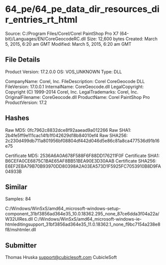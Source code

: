 64_pe/64_pe_data_dir_resources_dir_entries_rt_html
==================================================

Source:  C:/Program Files/Corel/Corel PaintShop Pro X7 (64-bit)/Languages/EN/CoreGeocodeRC.dll
Size:  12,600 bytes
Created:  March 5, 2015, 6:20 am GMT
Modified:  March 5, 2015, 6:20 am GMT

File Details
------------

Product Version:  17.2.0.0
OS:  VOS_UNKNOWN
Type:  DLL

CompanyName:  Corel, Inc.
FileDescription:  Corel CoreGeocode DLL
FileVersion:  17.0.0.1
InternalName:  CoreGeocode.dll
LegalCopyright:  Copyright (C) 1999-2014 Corel, Inc.
LegalTrademarks:  Corel, Inc.
OriginalFilename:  CoreGeocode.dll
ProductName:  Corel PaintShop Pro
ProductVersion:  17.2

Hashes
------

Raw MD5:  0fc7962c8832dce8f92aaead9a012266
Raw SHA1:  2b4fe5ff9e111cac14fb1f042629d18b84010ef4
Raw SHA256:  2c230d499db711a801956bf08804df442d046d5e86c81a8ca477536d91b16e75

Certificate MD5:  2536A6A0A678F588F6F88DD176211F0F
Certificate SHA1:  B6CEFA0CE6875C1BAE65AF8BB51BEA90E3D30AAB
Certificate SHA256:  E6EF2EBA79B70B93970DD80398A2A03EA573D1F5925FC7053910B8D9FA04933B

Similar
-------

Samples:  84

C:/Windows/WinSxS/amd64_microsoft-windows-setup-component_31bf3856ad364e35_10.0.18362.295_none_87ce6dda3f04a22a/W32UIRes.dll
C:/Windows/WinSxS/amd64_microsoft-windows-ie-htmleditingsupport_31bf3856ad364e35_11.0.18362.1_none_f9bc7154a238e8f8/mshtmler.dll

Submitter
---------

Thomas Hruska
support@cubiclesoft.com
CubicleSoft
